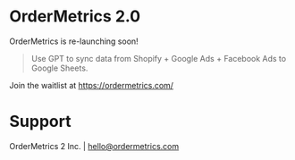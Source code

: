 # OrderMetrics 2.0
OrderMetrics is re-launching soon!
> Use GPT to sync data from Shopify + Google Ads + Facebook Ads to Google Sheets.

Join the waitlist at https://ordermetrics.com/ 


# Support 
OrderMetrics 2 Inc. | hello@ordermetrics.com
